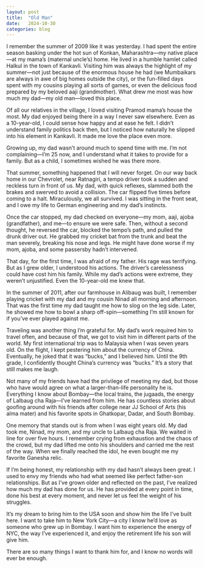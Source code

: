 ```yaml
---
layout: post
title:  "Old Man"
date:   2024-10-30
categories: blog
---
```


I remember the summer of 2009 like it was yesterday. I had spent the entire season basking under the hot sun of Konkan, Maharashtra—my native place—at my mama’s (maternal uncle’s) home. He lived in a humble hamlet called Halkul in the town of Kankavli. Visiting him was always the highlight of my summer—not just because of the enormous house he had (we Mumbaikars are always in awe of big homes outside the city), or the fun-filled days spent with my cousins playing all sorts of games, or even the delicious food prepared by my beloved aaji (grandmother). What drew me most was how much my dad—my old man—loved this place.

Of all our relatives in the village, I loved visiting Pramod mama’s house the most. My dad enjoyed being there in a way I never saw elsewhere. Even as a 10-year-old, I could sense how happy and at ease he felt. I didn’t understand family politics back then, but I noticed how naturally he slipped into his element in Kankavli. It made me love the place even more.

Growing up, my dad wasn’t around much to spend time with me. I’m not complaining—I’m 25 now, and I understand what it takes to provide for a family. But as a child, I sometimes wished he was there more.

That summer, something happened that I will never forget. On our way back home in our Chevrolet, near Ratnagiri, a tempo driver took a sudden and reckless turn in front of us. My dad, with quick reflexes, slammed both the brakes and swerved to avoid a collision. The car flipped five times before coming to a halt. Miraculously, we all survived. I was sitting in the front seat, and I owe my life to German engineering and my dad’s instincts.

Once the car stopped, my dad checked on everyone—my mom, aaji, ajoba (grandfather), and me—to ensure we were safe. Then, without a second thought, he reversed the car, blocked the tempo’s path, and pulled the drunk driver out. He grabbed my cricket bat from the trunk and beat the man severely, breaking his nose and legs. He might have done worse if my mom, ajoba, and some passersby hadn’t intervened.

That day, for the first time, I was afraid of my father. His rage was terrifying. But as I grew older, I understood his actions. The driver’s carelessness could have cost him his family. While my dad’s actions were extreme, they weren’t unjustified. Even the 10-year-old me knew that.

In the summer of 2011, after our farmhouse in Alibaug was built, I remember playing cricket with my dad and my cousin Ninad all morning and afternoon. That was the first time my dad taught me how to slog on the leg side. Later, he showed me how to bowl a sharp off-spin—something I’m still known for if you’ve ever played against me.

Traveling was another thing I’m grateful for. My dad’s work required him to travel often, and because of that, we got to visit him in different parts of the world. My first international trip was to Malaysia when I was seven years old. On the flight, I kept pestering him about the currency of China. Eventually, he joked that it was “bucks,” and I believed him. Until the 9th grade, I confidently thought China’s currency was “bucks.” It’s a story that still makes me laugh.

Not many of my friends have had the privilege of meeting my dad, but those who have would agree on what a larger-than-life personality he is. Everything I know about Bombay—the local trains, the jugaads, the energy of Lalbaug cha Raja—I’ve learned from him. He has countless stories about goofing around with his friends after college near JJ School of Arts (his alma mater) and his favorite spots in Ghatkopar, Dadar, and South Bombay.

One memory that stands out is from when I was eight years old. My dad took me, Ninad, my mom, and my uncle to Lalbaug cha Raja. We waited in line for over five hours. I remember crying from exhaustion and the chaos of the crowd, but my dad lifted me onto his shoulders and carried me the rest of the way. When we finally reached the idol, he even bought me my favorite Ganesha relic.

If I’m being honest, my relationship with my dad hasn’t always been great. I used to envy my friends who had what seemed like perfect father-son relationships. But as I’ve grown older and reflected on the past, I’ve realized how much my dad has done for us. He has provided at every point in time, done his best at every moment, and never let us feel the weight of his struggles.

It’s my dream to bring him to the USA soon and show him the life I’ve built here. I want to take him to New York City—a city I know he’d love as someone who grew up in Bombay. I want him to experience the energy of NYC, the way I’ve experienced it, and enjoy the retirement life his son will give him.

There are so many things I want to thank him for, and I know no words will ever be enough.
